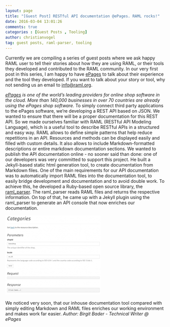```yaml
---
layout: page
title: "[Guest Post] RESTful API documentation @ePages. RAML rocks!"
date: 2016-03-04 13:01:26
comments: true
categories : [Guest Posts , Tooling]
author: christianvogel
tag: guest posts, raml-parser, tooling
---
```


Currently we are compiling a series of guest posts where we ask happy RAML user to tell their stories about how they are using RAML, or their tools they developed and contributed to the RAML community. In our very first post in this series, I am happy to have [ePages](http://www.epages.com/us/ "ePages") to talk about their experience and the tool they developed. If you want to talk about your story or tool, why not sending us an email to info@raml.org.

_[ePages](http://www.epages.com/us/ "ePages") is one of the world’s leading providers for online shop software in the cloud. More than 140,000 businesses in over 70 countries are already using the ePages shop software._ To simply connect third party applications to the ePages software, we’re developing a REST API based on JSON. We wanted to ensure that there will be a proper documentation for this REST API. So we made ourselves familiar with RAML (RESTful API Modeling Language), which is a useful tool to describe RESTful APIs in a structured and easy way. RAML allows to define simple patterns that help reduce repetitions in an API. Resources and methods can be displayed easily and filled with custom details. It also allows to include Markdown-formatted descriptions or entire markdown documentation sections. We wanted to publish the API documentation online - no sooner said than done: one of our developers was very committed to support this project. He built a Jekyll-based static html generation tool, to create documentation from Markdown files. One of the main requirements for our API documentation was to automatically import RAML files into the documentation tool, to easily bridge development and documentation and to avoid double work. To achieve this, he developed a Ruby-based open source library, the [raml_parser](https://github.com/ePages-de/raml_parser "raml_parser"). The raml_parser reads RAML files and returns the respective information. On top of that, he came up with a Jekyll plugin using the raml_parser to generate an API console that now enriches our documentation.

![API_console](/post_images/API_console-300x251.png "API_console")

We noticed very soon, that our inhouse documentation tool compared with simply editing Markdown and RAML files enriches our working environment and makes work far easier. _Author: Birgit Bader - Technical Writer @ ePages_